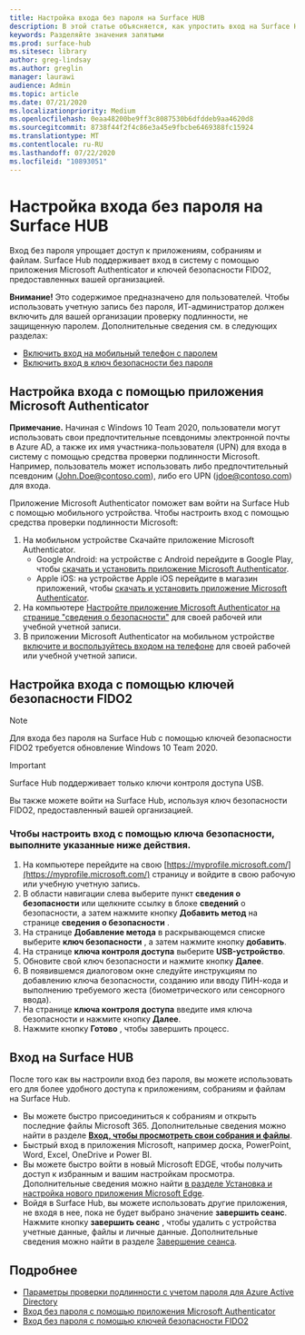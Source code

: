 ```yaml
---
title: Настройка входа без пароля на Surface HUB
description: В этой статье объясняется, как упростить вход на Surface Hub.
keywords: Разделяйте значения запятыми
ms.prod: surface-hub
ms.sitesec: library
author: greg-lindsay
ms.author: greglin
manager: laurawi
audience: Admin
ms.topic: article
ms.date: 07/21/2020
ms.localizationpriority: Medium
ms.openlocfilehash: 0eaa48200be9ff3c8087530b6dfddeb9aa4620d8
ms.sourcegitcommit: 8738f44f2f4c86e3a45e9fbcbe6469388fc15924
ms.translationtype: MT
ms.contentlocale: ru-RU
ms.lasthandoff: 07/22/2020
ms.locfileid: "10893051"
---
```

# Настройка входа без пароля на Surface HUB

 
Вход без пароля упрощает доступ к приложениям, собраниям и файлам. Surface Hub поддерживает вход в систему с помощью приложения Microsoft Authenticator и ключей безопасности FIDO2, предоставленных вашей организацией.

**Внимание!** Это содержимое предназначено для пользователей. Чтобы использовать учетную запись без пароля, ИТ-администратор должен включить для вашей организации проверку подлинности, не защищенную паролем. Дополнительные сведения см. в следующих разделах:

- [Включить вход на мобильный телефон с паролем](https://docs.microsoft.com/azure/active-directory/authentication/howto-authentication-passwordless-phone)
- [Включить вход в ключ безопасности без пароля](https://docs.microsoft.com/azure/active-directory/authentication/howto-authentication-passwordless-security-key)


##  <a name="configure-sign-in-using-microsoft-authenticator-app"></a>Настройка входа с помощью приложения Microsoft Authenticator

**Примечание.** Начиная с Windows 10 Team 2020, пользователи могут использовать свои предпочтительные псевдонимы электронной почты в Azure AD, а также их имя участника-пользователя (UPN) для входа в систему с помощью средства проверки подлинности Microsoft. Например, пользователь может использовать либо предпочтительный псевдоним (John.Doe@contoso.com), либо его UPN (jdoe@contoso.com) для входа.
 
Приложение Microsoft Authenticator поможет вам войти на Surface Hub с помощью мобильного устройства. Чтобы настроить вход с помощью средства проверки подлинности Microsoft:


1. На мобильном устройстве Скачайте приложение Microsoft Authenticator.
    - Google Android: на устройстве с Android перейдите в Google Play, чтобы [скачать и установить приложение Microsoft Authenticator](https://app.adjust.com/e3rxkc_7lfdtm?fallback=https%3A%2F%2Fplay.google.com%2Fstore%2Fapps%2Fdetails%3Fid%3Dcom.azure.authenticator).
    - Apple iOS: на устройстве Apple iOS перейдите в магазин приложений, чтобы [скачать и установить приложение Microsoft Authenticator](https://app.adjust.com/e3rxkc_7lfdtm?fallback=https%3A%2F%2Fitunes.apple.com%2Fus%2Fapp%2Fmicrosoft-authenticator%2Fid983156458).
2. На компьютере [Настройте приложение Microsoft Authenticator на странице "сведения о безопасности"](https://docs.microsoft.com/azure/active-directory/user-help/security-info-setup-auth-app#set-up-the-microsoft-authenticator-app-from-the-security-info-page) для своей рабочей или учебной учетной записи.
3. В приложении Microsoft Authenticator на мобильном устройстве [включите и воспользуйтесь входом на телефоне](https://docs.microsoft.com/azure/active-directory/user-help/user-help-auth-app-sign-in#turn-on-and-use-phone-sign-in-for-your-work-or-school-account) для своей рабочей или учебной учетной записи.

 
##  <a name="configure-sign-in-using-fido2-security-keys"></a>Настройка входа с помощью ключей безопасности FIDO2

> [!NOTE]
>  Для входа без пароля на Surface Hub с помощью ключей безопасности FIDO2 требуется обновление Windows 10 Team 2020.

> [!IMPORTANT]
> Surface Hub поддерживает только ключи контроля доступа USB.
 
Вы также можете войти на Surface Hub, используя ключ безопасности FIDO2, предоставленный вашей организацией. 

###  <a name="to-configure-sign-in-using-a-security-key"></a>Чтобы настроить вход с помощью ключа безопасности, выполните указанные ниже действия.


1. На компьютере перейдите на свою [https://myprofile.microsoft.com/](https://myprofile.microsoft.com/) страницу и войдите в свою рабочую или учебную учетную запись.
2. В области навигации слева выберите пункт **сведения о безопасности** или щелкните ссылку в блоке **сведений** о безопасности, а затем нажмите кнопку **Добавить метод** на странице **сведения о безопасности** .
3. На странице **Добавление метода** в раскрывающемся списке выберите **ключ безопасности** , а затем нажмите кнопку **добавить**.
4. На странице **ключа контроля доступа** выберите **USB-устройство**.
5. Обновите свой ключ безопасности и нажмите кнопку **Далее**.
6. В появившемся диалоговом окне следуйте инструкциям по добавлению ключа безопасности, созданию или вводу ПИН-кода и выполнению требуемого жеста (биометрического или сенсорного ввода).
7. На странице **ключа контроля доступа** введите имя ключа безопасности и нажмите кнопку **Далее**.
8. Нажмите кнопку **Готово** , чтобы завершить процесс.

##  <a name="sign-in-to-surface-hub"></a>Вход на Surface HUB

После того как вы настроили вход без пароля, вы можете использовать его для более удобного доступа к приложениям, собраниям и файлам на Surface Hub.

- Вы можете быстро присоединиться к собраниям и открыть последние файлы Microsoft 365. Дополнительные сведения можно найти в разделе [**Вход, чтобы просмотреть свои собрания и файлы**](https://support.microsoft.com/help/4506480/sign-in-to-see-your-meetings-and-files-on-surface-hub).
- Быстрый вход в приложения Microsoft, например доска, PowerPoint, Word, Excel, OneDrive и Power BI.
- Вы можете быстро войти в новый Microsoft EDGE, чтобы получить доступ к избранным и вашим настройкам просмотра. Дополнительные сведения можно найти [в разделе Установка и настройка нового приложения Microsoft Edge](surface-hub-install-chromium-edge.md).
- Войдя в Surface Hub, вы можете использовать другие приложения, не входя в нее, пока не будет выбрано значение **завершить сеанс**. Нажмите кнопку **завершить сеанс** , чтобы удалить с устройства учетные данные, файлы и личные данные. Дополнительные сведения можно найти в разделе [Завершение сеанса](finishing-your-surface-hub-meeting.md).


##  <a name="learn-more"></a>Подробнее

- [Параметры проверки подлинности с учетом пароля для Azure Active Directory](https://docs.microsoft.com/azure/active-directory/authentication/concept-authentication-passwordless)
- [Вход без пароля с помощью приложения Microsoft Authenticator](https://docs.microsoft.com/azure/active-directory/authentication/howto-authentication-passwordless-phone)
- [Вход без пароля с помощью ключей безопасности FIDO2](https://docs.microsoft.com/azure/active-directory/authentication/howto-authentication-passwordless-security-key#user-registration-and-management-of-fido2-security-keys)

